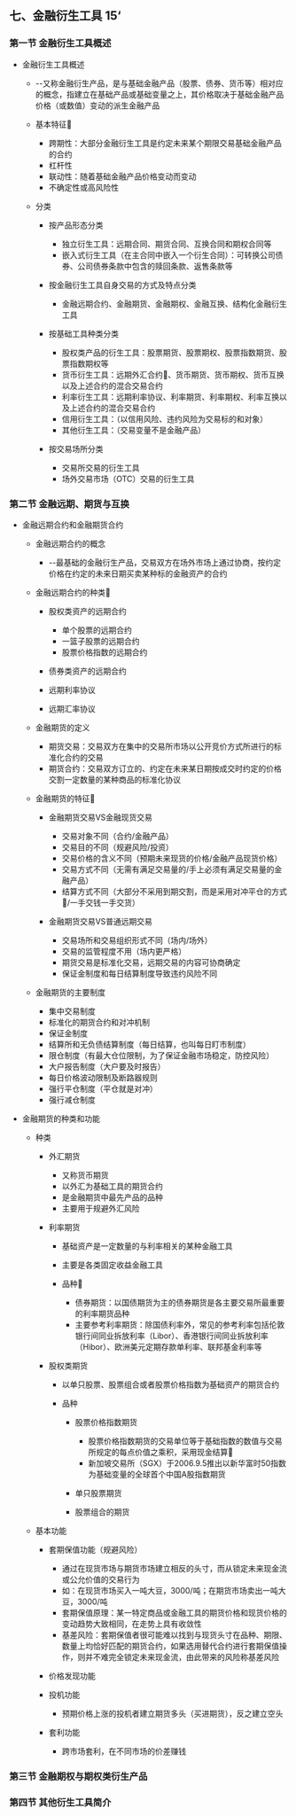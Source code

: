 ## 七、金融衍生工具 15‘

### 第一节 金融衍生工具概述

- 金融衍生工具概述

	- --又称金融衍生产品，是与基础金融产品（股票、债券、货币等）相对应的概念，指建立在基础产品或基础变量之上，其价格取决于基础金融产品价格（或数值）变动的派生金融产品
	- 基本特征🌟

		- 跨期性：大部分金融衍生工具是约定未来某个期限交易基础金融产品的合约
		- 杠杆性
		- 联动性：随着基础金融产品价格变动而变动
		- 不确定性或高风险性

	- 分类

		- 按产品形态分类

			- 独立衍生工具：远期合同、期货合同、互换合同和期权合同等
			- 嵌入式衍生工具（在主合同中嵌入一个衍生合同）：可转换公司债券、公司债券条款中包含的赎回条款、返售条款等

		- 按金融衍生工具自身交易的方式及特点分类

			- 金融远期合约、金融期货、金融期权、金融互换、结构化金融衍生工具

		- 按基础工具种类分类

			- 股权类产品的衍生工具：股票期货、股票期权、股票指数期货、股票指数期权等
			- 货币衍生工具：远期外汇合约🌟、货币期货、货币期权、货币互换以及上述合约的混合交易合约
			- 利率衍生工具：远期利率协议、利率期货、利率期权、利率互换以及上述合约的混合交易合约
			- 信用衍生工具：（以信用风险、违约风险为交易标的和对象）
			- 其他衍生工具：（交易变量不是金融产品）

		- 按交易场所分类

			- 交易所交易的衍生工具
			- 场外交易市场（OTC）交易的衍生工具

### 第二节 金融远期、期货与互换

- 金融远期合约和金融期货合约

	- 金融远期合约的概念

		- --最基础的金融衍生产品，交易双方在场外市场上通过协商，按约定价格在约定的未来日期买卖某种标的金融资产的合约

	- 金融远期合约的种类🌟

		- 股权类资产的远期合约

			- 单个股票的远期合约
			- 一篮子股票的远期合约
			- 股票价格指数的远期合约

		- 债券类资产的远期合约
		- 远期利率协议
		- 远期汇率协议

	- 金融期货的定义

		- 期货交易：交易双方在集中的交易所市场以公开竞价方式所进行的标准化合约的交易
		- 期货合约：交易双方订立的、约定在未来某日期按成交时约定的价格交割一定数量的某种商品的标准化协议

	- 金融期货的特征🌟

		- 金融期货交易VS金融现货交易

			- 交易对象不同（合约/金融产品）
			- 交易目的不同（规避风险/投资）
			- 交易价格的含义不同（预期未来现货的价格/金融产品现货价格）
			- 交易方式不同（无需有满足交易量的/手上必须有满足交易量的金融产品）
			- 结算方式不同（大部分不采用到期交割，而是采用对冲平仓的方式🌟/一手交钱一手交货）

		- 金融期货交易VS普通远期交易

			- 交易场所和交易组织形式不同（场内/场外）
			- 交易的监管程度不用（场内更严格）
			- 期货交易是标准化交易，远期交易的内容可协商确定
			- 保证金制度和每日结算制度导致违约风险不同

	- 金融期货的主要制度

		- 集中交易制度
		- 标准化的期货合约和对冲机制
		- 保证金制度
		- 结算所和无负债结算制度（每日结算，也叫每日盯市制度）
		- 限仓制度（有最大仓位限制，为了保证金融市场稳定，防控风险）
		- 大户报告制度（大户要及时报告）
		- 每日价格波动限制及断路器规则
		- 强行平仓制度（平仓就是对冲）
		- 强行减仓制度

- 金融期货的种类和功能

	- 种类

		- 外汇期货

			- 又称货币期货
			- 以外汇为基础工具的期货合约
			- 是金融期货中最先产品的品种
			- 主要用于规避外汇风险

		- 利率期货

			- 基础资产是一定数量的与利率相关的某种金融工具
			- 主要是各类固定收益金融工具
			- 品种🌟

				- 债券期货：以国债期货为主的债券期货是各主要交易所最重要的利率期货品种
				- 主要参考利率期货：除国债利率外，常见的参考利率包括伦敦银行间同业拆放利率（Libor）、香港银行间同业拆放利率（Hibor）、欧洲美元定期存款单利率、联邦基金利率等

		- 股权类期货

			- 以单只股票、股票组合或者股票价格指数为基础资产的期货合约
			- 品种

				- 股票价格指数期货

					- 股票价格指数期货的交易单位等于基础指数的数值与交易所规定的每点价值之乘积，采用现金结算🌟
					- 新加坡交易所（SGX）于2006.9.5推出以新华富时50指数为基础变量的全球首个中国A股指数期货

				- 单只股票期货
				- 股票组合的期货

	- 基本功能

		- 套期保值功能（规避风险）

			- 通过在现货市场与期货市场建立相反的头寸，而从锁定未来现金流或公允价值的交易行为
			- 如：在现货市场买入一吨大豆，3000/吨；在期货市场卖出一吨大豆，3000/吨
			- 套期保值原理：某一特定商品或金融工具的期货价格和现货价格的变动趋势大致相同，在走势上具有收敛性
			- 基差风险：套期保值者很可能难以找到与现货头寸在品种、期限、数量上均恰好匹配的期货合约，如果选用替代合约进行套期保值操作，则并不难完全锁定未来现金流，由此带来的风险称基差风险

		- 价格发现功能
		- 投机功能

			- 预期价格上涨的投机者建立期货多头（买进期货），反之建立空头

		- 套利功能

			- 跨市场套利，在不同市场的价差赚钱

### 第三节 金融期权与期权类衍生产品

### 第四节 其他衍生工具简介

